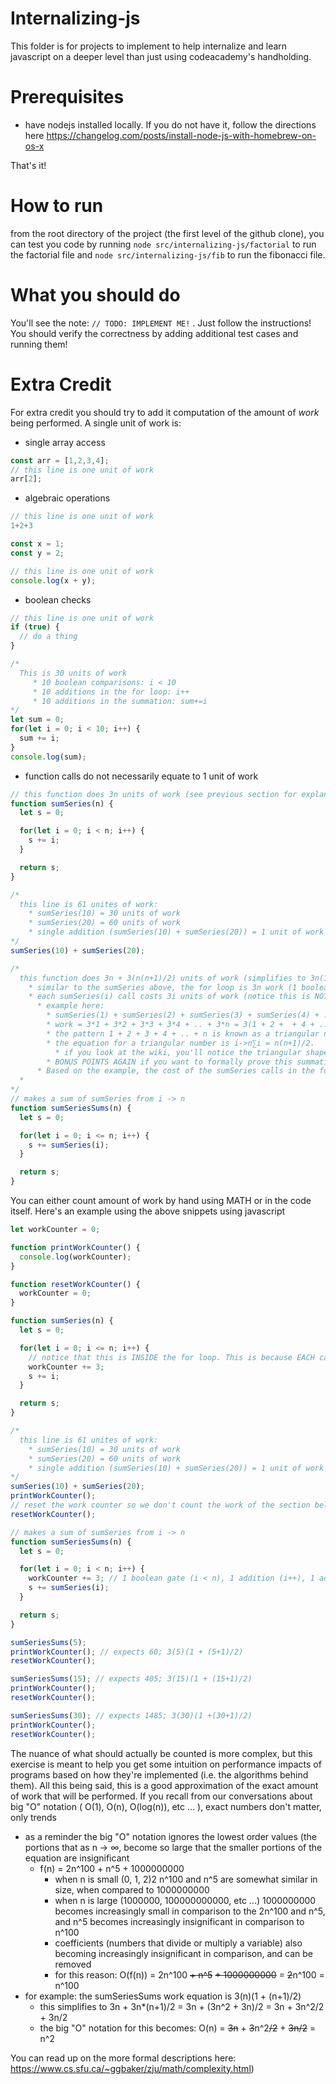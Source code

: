 # Internalizing-js
This folder is for projects to implement to help internalize and learn javascript on a deeper level than just using codeacademy's handholding.
# Prerequisites
* have nodejs installed locally. If you do not have it, follow the directions here https://changelog.com/posts/install-node-js-with-homebrew-on-os-x

That's it!
# How to run
from the root directory of the project (the first level of the github clone), you can test you code by running `node src/internalizing-js/factorial` to run the factorial file and `node src/internalizing-js/fib` to run the fibonacci file.

# What you should do
You'll see the note: `// TODO: IMPLEMENT ME!` . Just follow the instructions! You should verify the correctness by adding additional test cases and running them!

# Extra Credit
For extra credit you should try to add it computation of the amount of _work_ being performed. A single unit of work is:
  * single array access
```javascript
const arr = [1,2,3,4];
// this line is one unit of work
arr[2];
```
  * algebraic operations
```javascript
// this line is one unit of work
1+2+3

const x = 1;
const y = 2;

// this line is one unit of work
console.log(x + y);
```
* boolean checks
```javascript
// this line is one unit of work 
if (true) {
  // do a thing
}

/*
  This is 30 units of work
     * 10 boolean comparisons: i < 10
     * 10 additions in the for loop: i++
     * 10 additions in the summation: sum+=i
*/
let sum = 0;
for(let i = 0; i < 10; i++) {
  sum += i;
}
console.log(sum);
```
  * function calls do not necessarily equate to 1 unit of work
```javascript
// this function does 3n units of work (see previous section for explanation) every time it is called
function sumSeries(n) {
  let s = 0;

  for(let i = 0; i < n; i++) {
    s += i;
  }

  return s;
}

/* 
  this line is 61 unites of work: 
    * sumSeries(10) = 30 units of work
    * sumSeries(20) = 60 units of work
    * single addition (sumSeries(10) + sumSeries(20)) = 1 unit of work
*/
sumSeries(10) + sumSeries(20);

/*
  this function does 3n + 3(n(n+1)/2) units of work (simplifies to 3n(1 + (n+1)/2)  
    * similar to the sumSeries above, the for loop is 3n work (1 boolean check, 1 addition in line with the "for" keyword, 1 addition on the s += line)
    * each sumSeries(i) call costs 3i units of work (notice this is NOT 3n, but 3i. The amount of work when i = 2 is less than the amount of work for i = 5, etc ...) 
      * example here:
        * sumSeries(1) + sumSeries(2) + sumSeries(3) + sumSeries(4) + ... + sumSeries(n) 
        * work = 3*1 + 3*2 + 3*3 + 3*4 + .. + 3*n = 3(1 + 2 +  + 4 + .. + n)
        * the pattern 1 + 2 + 3 + 4 + .. + n is known as a triangular number (https://en.wikipedia.org/wiki/Triangular_number)
        * the equation for a triangular number is i->n∑i = n(n+1)/2. 
          * if you look at the wiki, you'll notice the triangular shape of the visual representation. If you recall, we spoke about computing work based on shapes. This is one of the places where it applies, as a right triangle with a length of n and a width of n+1 has an area of n(n+1)/2
        * BONUS POINTS AGAIN if you want to formally prove this summation. Happy to walk through it with you if you want.
      * Based on the example, the cost of the sumSeries calls in the for loop is 3(n(n+1)/2)
  *  
*/
// makes a sum of sumSeries from i -> n
function sumSeriesSums(n) {
  let s = 0;

  for(let i = 0; i <= n; i++) {
    s += sumSeries(i);
  }

  return s;
}
```
You can either count amount of work by hand using MATH or in the code itself. Here's an example using the above snippets using javascript
```javascript
let workCounter = 0;

function printWorkCounter() {
  console.log(workCounter);
}

function resetWorkCounter() {
  workCounter = 0;
}

function sumSeries(n) {
  let s = 0;

  for(let i = 0; i <= n; i++) {
    // notice that this is INSIDE the for loop. This is because EACH call to the for loop is 3 units of work (1 boolean check, 1 addition (i++), 1 addition (s += i))
    workCounter += 3;
    s += i;
  }

  return s;
}

/* 
  this line is 61 unites of work: 
    * sumSeries(10) = 30 units of work
    * sumSeries(20) = 60 units of work
    * single addition (sumSeries(10) + sumSeries(20)) = 1 unit of work
*/
sumSeries(10) + sumSeries(20);
printWorkCounter();
// reset the work counter so we don't count the work of the section below with the work of the section above
resetWorkCounter();

// makes a sum of sumSeries from i -> n
function sumSeriesSums(n) {
  let s = 0;

  for(let i = 0; i < n; i++) {
    workCounter += 3; // 1 boolean gate (i < n), 1 addition (i++), 1 addition (s +=)
    s += sumSeries(i);
  }

  return s;
}

sumSeriesSums(5);
printWorkCounter(); // expects 60; 3(5)(1 + (5+1)/2)
resetWorkCounter();

sumSeriesSums(15); // expects 405; 3(15)(1 + (15+1)/2)
printWorkCounter();
resetWorkCounter();

sumSeriesSums(30); // expects 1485; 3(30)(1 +(30+1)/2) 
printWorkCounter();
resetWorkCounter();
```


The nuance of what should actually be counted is more complex, but this exercise is meant to help you get some intuition on performance impacts of programs based on how they're implemented (i.e. the algorithms behind them).
All this being said, this is a good approximation of the exact amount of work that will be performed. If you recall from our conversations about big "O" notation ( O(1), O(n), O(log(n)), etc ... ), exact numbers don't matter, only trends
* as a reminder the big "O" notation ignores the lowest order values (the portions that as n -> ∞, become so large that the smaller portions of the equation are insignificant
  * f(n) = 2n^100 + n^5 + 1000000000
    * when n is small (0, 1, 2)2 n^100 and n^5 are somewhat similar in size, when compared to 1000000000
    * when n is large (1000000, 100000000000, etc ...) 1000000000 becomes increasingly small in comparison to the 2n^100 and n^5, and n^5 becomes increasingly insignificant in comparison to n^100
    * coefficients (numbers that divide or multiply a variable) also becoming increasingly insignificant in comparison, and can be removed
    * for this reason: O(f(n)) = 2n^100 ~~+ n^5~~ ~~+ 1000000000~~ = ~~2~~n^100 = n^100
* for example: the sumSeriesSums work equation is 3(n)(1 + (n+1)/2)
  * this simplifies to 3n + 3n*(n+1)/2 = 3n + (3n^2 + 3n)/2 = 3n + 3n^2/2 + 3n/2
  * the big "O" notation for this becomes: O(n) = ~~3n~~ + ~~3~~n^2~~/2~~ + ~~3n/2~~ = n^2

You can read up on the more formal descriptions here: https://www.cs.sfu.ca/~ggbaker/zju/math/complexity.html)
